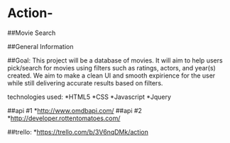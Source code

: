 # Action-
##Movie Search

##General Information

##Goal:
This project will be a database of movies. It will aim to help users pick/search for movies using filters such as ratings, actors, and year(s) created. 
We aim to make a clean UI and smooth expirience for the user while still delivering accurate results based on filters.

technologies used: 
*HTML5
*CSS 
*Javascript
*Jquery


##api #1 
*http://www.omdbapi.com/
##api #2 
*http://developer.rottentomatoes.com/

##trello: 
*https://trello.com/b/3V6nqDMk/action
